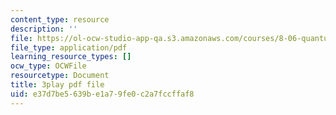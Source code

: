```yaml
---
content_type: resource
description: ''
file: https://ol-ocw-studio-app-qa.s3.amazonaws.com/courses/8-06-quantum-physics-iii-spring-2018/e37d7be5639be1a79fe0c2a7fccffaf8_ZzUkt-UQCX8.pdf
file_type: application/pdf
learning_resource_types: []
ocw_type: OCWFile
resourcetype: Document
title: 3play pdf file
uid: e37d7be5-639b-e1a7-9fe0-c2a7fccffaf8
---
```

